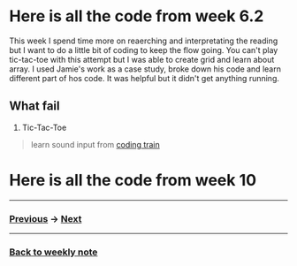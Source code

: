 # Here is all the code from week 6.2
This week I spend time more on reaerching and interpretating the reading but I want to do a little bit of coding to keep the flow going. You can't play tic-tac-toe with this attempt but I was able to create grid and learn about array. I used Jamie's work as a case study, broke down his code and learn different part of hos code. It was helpful but it didn't get anything running.    

## What fail
1. Tic-Tac-Toe

> learn sound input from [coding train]()

# Here is all the code from week 10


---------------------------------------------------
### [Previous]() -> [Next]()  

--------------------------------------------------
### [Back to weekly note]()


